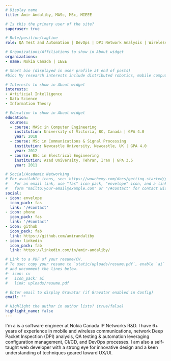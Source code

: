 ```yaml
---
# Display name
title: Amir Andaliby, MASc, MSc, MIEEE

# Is this the primary user of the site?
superuser: true

# Role/position/tagline
role: QA Test and Automation | DevOps | DPI Network Analysis | Wireless Communications and Networks

# Organizations/Affiliations to show in About widget
organizations:
- name: Nokia Canada | IEEE

# Short bio (displayed in user profile at end of posts)
#bio: My research interests include distributed robotics, mobile computing and programmable matter.

# Interests to show in About widget
interests:
- Artificial Intelligence
- Data Science
- Information Theory

# Education to show in About widget
education:
  courses:
  - course: MASc in Computer Engineering
    institution: University of Victoria, BC, Canada | GPA 4.0
    year: 2018
  - course: MSc in Communications & Signal Processing
    institution: Newcastle University, Newcastle, UK | GPA 4.0
    year: 2012
  - course: BSc in Electrical Engineering 
    institution: Azad University, Tehran, Iran | GPA 3.5
    year: 2011

# Social/Academic Networking
# For available icons, see: https://wowchemy.com/docs/getting-started/page-builder/#icons
#   For an email link, use "fas" icon pack, "envelope" icon, and a link in the
#   form "mailto:your-email@example.com" or "/#contact" for contact widget.
social:
- icon: envelope
  icon_pack: fas
  link: '/#contact'
- icon: phone
  icon_pack: fas
  link: '/#contact'
- icon: github
  icon_pack: fab
  link: https://github.com/amirandaliby
- icon: linkedin
  icon_pack: fab
  link: https://linkedin.com/in/amir-andaliby/

# Link to a PDF of your resume/CV.
# To use: copy your resume to `static/uploads/resume.pdf`, enable `ai` icons in `params.toml`, 
# and uncomment the lines below.
#- icon: cv
#   icon_pack: ai
#   link: uploads/resume.pdf

# Enter email to display Gravatar (if Gravatar enabled in Config)
email: ""

# Highlight the author in author lists? (true/false)
highlight_name: false
---
```


I'm a is a software engineer at Nokia Canada IP Networks R&D. I have 6+ years of experience in mobile and wireless communications, network Deep Packet Inspection (DPI) analysis, QA testing & automation leveraging configuration management, CI/CD, and DevOps processes. I am also a self-taught web developer with a strong eye for innovative design and a keen understanding of techniques geared toward UX/UI.